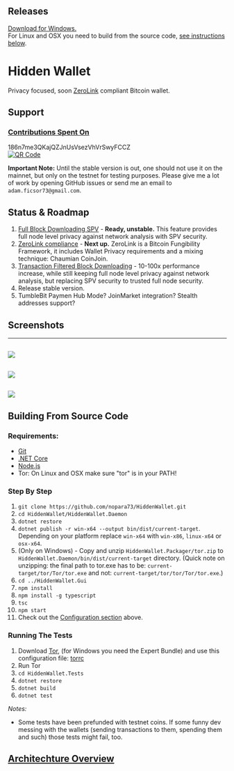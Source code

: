 ## Releases  
[Download for Windows.](https://github.com/nopara73/HiddenWallet/releases)  
For Linux and OSX you need to build from the source code, [see instructions below](https://github.com/nopara73/HiddenWallet#building-from-source-code).

# Hidden Wallet

Privacy focused, soon [ZeroLink](https://github.com/nopara73/ZeroLink) compliant Bitcoin wallet.  
  
## Support

### [Contributions Spent On](https://github.com/nopara73/HiddenWallet/blob/master/HiddenWallet.Documentation/DonationsSpentOn.md)

186n7me3QKajQZJnUsVsezVhVrSwyFCCZ  
[![QR Code](http://i.imgur.com/grc5fBP.png)](https://www.smartbit.com.au/address/186n7me3QKajQZJnUsVsezVhVrSwyFCCZ)
  
**Important Note:** Until the stable version is out, one should not use it on the mainnet, but only on the testnet for testing purposes. Please give me a lot of work by opening GitHub issues or send me an email to `adam.ficsor73@gmail.com`.
  
## Status & Roadmap
1. [Full Block Downloading SPV](https://medium.com/@nopara73/bitcoin-privacy-landscape-in-2017-zero-to-hero-guidelines-and-research-a10d30f1e034) - **Ready, unstable.**  This feature provides full node level privacy against network analysis with SPV security.  
2. [ZeroLink compliance](https://github.com/nopara73/ZeroLink/) - **Next up.** ZeroLink is a Bitcoin Fungibility Framework, it includes Wallet Privacy requirements and a mixing technique: Chaumian CoinJoin.   
3. [Transaction Filtered Block Downloading](https://medium.com/@nopara73/full-node-level-privacy-even-for-mobile-wallets-transaction-filtered-full-block-downloading-wallet-16ef1847c21)  - 10-100x performance increase, while still keeping full node level privacy against network analysis, but replacing SPV security to trusted full node security.  
4. Release stable version.  
5. TumbleBit Paymen Hub Mode? JoinMarket integration? Stealth addresses support?

## Screenshots 

---
![](https://i.imgur.com/Uba2Hdl.png)  
---
![](https://i.imgur.com/OMIYAT8.png)
---
![](https://i.imgur.com/xvizcmu.png)
---

## Building From Source Code  
  
### Requirements:  
- [Git](https://git-scm.com/downloads)  
- [.NET Core](https://www.microsoft.com/net/core)  
- [Node.js](https://nodejs.org/en/download/)
- Tor: On Linux and OSX make sure "tor" is in your PATH!
  
### Step By Step
  
1. `git clone https://github.com/nopara73/HiddenWallet.git`
2. `cd HiddenWallet/HiddenWallet.Daemon`  
3. `dotnet restore`  
4. `dotnet publish -r win-x64 --output bin/dist/current-target`. Depending on your platform replace `win-x64` with `win-x86`, `linux-x64` or `osx-x64`.  
5. (Only on Windows) - Copy and unzip `HiddenWallet.Packager/tor.zip` to `HiddenWallet.Daemon/bin/dist/current-target` directory. (Quick note on unzipping: the final path to tor.exe has to be: `current-target/tor/Tor/tor.exe` and not: `current-target/tor/tor/Tor/tor.exe`.)
6. `cd ../HiddenWallet.Gui`
7. `npm install`
8. `npm install -g typescript`
9. `tsc`
10. `npm start`
11. Check out the [Configuration section](https://github.com/nopara73/HiddenWallet#configuration) above.

### Running The Tests

1. Download [Tor](https://www.torproject.org/download/download), (for Windows you need the Expert Bundle) and use this configuration file: [torrc](https://github.com/nopara73/DotNetTor/blob/master/torrc)  
2. Run Tor 
3. `cd HiddenWallet.Tests`  
4. `dotnet restore`  
5. `dotnet build`  
6. `dotnet test`  

*Notes:* 
- Some tests have been prefunded with testnet coins. If some funny dev messing with the wallets (sending transactions to them, spending them and such) those tests might fail, too.

## [Architechture Overview](https://github.com/nopara73/HiddenWallet/blob/master/HiddenWallet.Documentation/ArchitechtureOverview.md)
